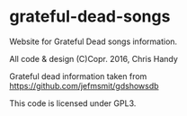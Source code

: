 grateful-dead-songs
===================

Website for Grateful Dead songs information.

All code & design (C)Copr. 2016, Chris Handy

Grateful dead information taken from https://github.com/jefmsmit/gdshowsdb

This code is licensed under GPL3.

